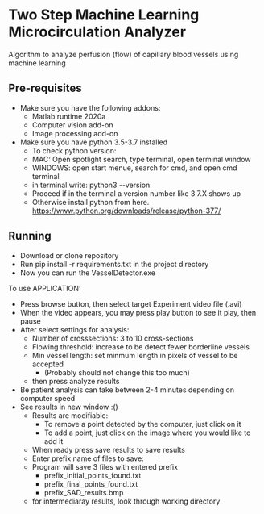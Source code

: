 # Two Step Machine Learning Microcirculation Analyzer #

Algorithm to analyze perfusion (flow) of capiliary blood vessels using machine learning

## Pre-requisites ##
- Make sure you have the following addons:
	- Matlab runtime 2020a
    - Computer vision add-on
    - Image processing add-on
- Make sure you have python 3.5-3.7 installed
    - To check python version:
    - MAC: Open spotlight search, type terminal, open terminal window
    - WINDOWS: open start menue, search for cmd, and open cmd terminal
    - in terminal write: python3 --version
    - Proceed if in the terminal a version number like 3.7.X shows up
    - Otherwise install python from here. https://www.python.org/downloads/release/python-377/
## Running ##
- Download or clone repository
- Run pip install -r requirements.txt in the project directory
- Now you can run the VesselDetector.exe

To use APPLICATION:
- Press browse button, then select target Experiment video file (.avi)
- When the video appears, you may press play button to see it play, then pause
- After select settings for analysis:
    - Number of crosssections: 3 to 10 cross-sections
    - Flowing threshold: increase to be detect fewer borderline vessels
    - Min vessel length: set minmum length in pixels of vessel to be accepted
        - (Probably should not change this too much)
    - then press analyze results
- Be patient analysis can take between 2-4 minutes depending on computer speed
- See results in new window :()
    - Results are modifiable:
        - To remove a point detected by the computer, just click on it
        - To add a point, just click on the image where you would like to add it
    - When ready press save results to save results
    - Enter prefix name of files to save:
    - Program will save 3 files with entered prefix
        - prefix_initial_points_found.txt
        - prefix_final_points_found.txt
        - prefix_SAD_results.bmp
    - for intermediaray results, look through working directory
